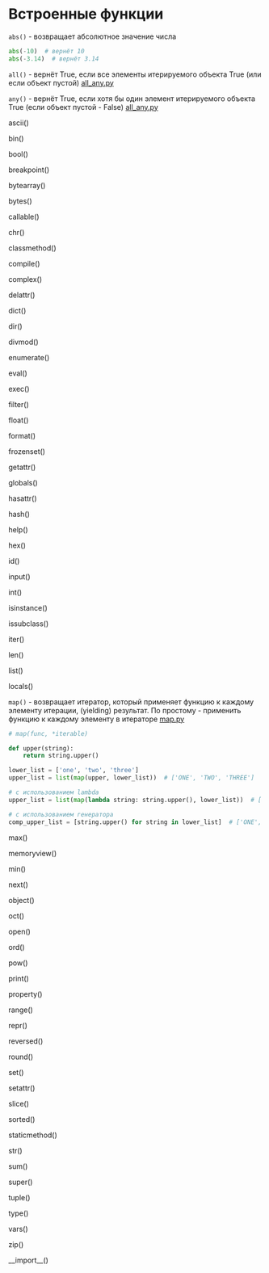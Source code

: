 # Встроенные функции

`abs()` - возвращает абсолютное значение числа

``` Python 3
abs(-10)  # вернёт 10
abs(-3.14)  # вернёт 3.14
```

`all()` - вернёт True, если все элементы итерируемого объекта True
(или если объект пустой) [all_any.py](all_any.py)

`any()` - вернёт True, если хотя бы один элемент
итерируемого объекта True (если объект пустой - False) [all_any.py](all_any.py)

ascii()

bin()

bool()

breakpoint()

bytearray()

bytes()

callable()

chr()

classmethod()

compile()

complex()

delattr()

dict()

dir()

divmod()

enumerate()

eval()

exec()

filter()

float()

format()

frozenset()

getattr()

globals()

hasattr()

hash()

help()

hex()

id()

input()

int()

isinstance()

issubclass()

iter()

len()

list()

locals()

`map()` - возвращает итератор, который применяет функцию к каждому элементу итерации, (yielding) результат. По простому - применить функцию к каждому элементу в итераторе [map.py](map.py)

``` Python 3
# map(func, *iterable)

def upper(string):
    return string.upper()

lower_list = ['one', 'two', 'three']
upper_list = list(map(upper, lower_list))  # ['ONE', 'TWO', 'THREE']
```

``` Python 3
# с использованием lambda
upper_list = list(map(lambda string: string.upper(), lower_list))  # ['ONE', 'TWO', 'THREE']

# с использованием генератора
comp_upper_list = [string.upper() for string in lower_list]  # ['ONE', 'TWO', 'THREE']
```

max()

memoryview()

min()

next()

object()

oct()

open()

ord()

pow()

print()

property()

range()

repr()

reversed()

round()

set()

setattr()

slice()

sorted()

staticmethod()

str()

sum()

super()

tuple()

type()

vars()

zip()

\_\_import__()
